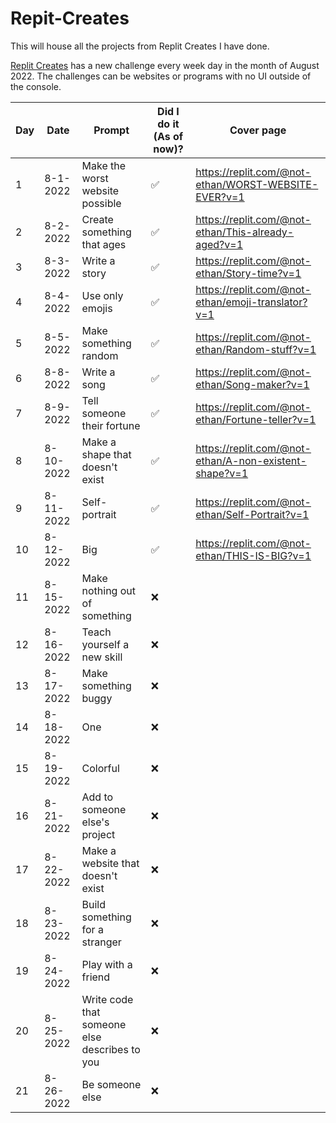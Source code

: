 # Repit-Creates
This will house all the projects from Replit Creates I have done.

[Replit Creates](https://creates.replit.com/) has a new challenge every week day in the month of August 2022. The challenges can be websites or programs with no UI outside of the console.

| Day | Date| Prompt | Did I do it (As of now)? | Cover page |
| --- | --- | --- | --- | --- |
| 1 | 8-1-2022 | Make the worst website possible | ✅ | https://replit.com/@not-ethan/WORST-WEBSITE-EVER?v=1 |
| 2 | 8-2-2022 | Create something that ages | ✅ | https://replit.com/@not-ethan/This-already-aged?v=1 |
| 3 | 8-3-2022 | Write a story | ✅ | https://replit.com/@not-ethan/Story-time?v=1 |
| 4 | 8-4-2022 | Use only emojis | ✅ | https://replit.com/@not-ethan/emoji-translator?v=1 |
| 5 | 8-5-2022 | Make something random | ✅ | https://replit.com/@not-ethan/Random-stuff?v=1 |
| 6 | 8-8-2022 | Write a song | ✅ | https://replit.com/@not-ethan/Song-maker?v=1 |
| 7 | 8-9-2022 | Tell someone their fortune | ✅ | https://replit.com/@not-ethan/Fortune-teller?v=1 |
| 8 | 8-10-2022 | Make a shape that doesn't exist | ✅ | https://replit.com/@not-ethan/A-non-existent-shape?v=1 |
| 9 | 8-11-2022 | Self-portrait | ✅ | https://replit.com/@not-ethan/Self-Portrait?v=1 |
| 10 | 8-12-2022 | Big | ✅ | https://replit.com/@not-ethan/THIS-IS-BIG?v=1 |
| 11 | 8-15-2022 | Make nothing out of something | ❌ | |
| 12 | 8-16-2022 | Teach yourself a new skill | ❌ | |
| 13 | 8-17-2022 | Make something buggy | ❌ | |
| 14 | 8-18-2022 | One | ❌ | |
| 15 | 8-19-2022 | Colorful | ❌ | |
| 16 | 8-21-2022 | Add to someone else's project | ❌ | |
| 17 | 8-22-2022 | Make a website that doesn't exist | ❌ | |
| 18 | 8-23-2022 | Build something for a stranger | ❌ | |
| 19 | 8-24-2022 | Play with a friend | ❌ | |
| 20 | 8-25-2022 | Write code that someone else describes to you | ❌ | |
| 21 | 8-26-2022 | Be someone else | ❌ | |